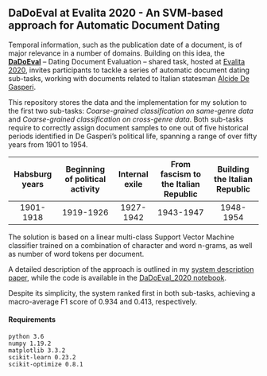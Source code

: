 ## DaDoEval at Evalita 2020 - An SVM-based approach for Automatic Document Dating

Temporal information, such as the publication date of a document, is of major relevance in a number of domains. Building on this idea, the [**DaDoEval**](https://dhfbk.github.io/DaDoEval/) – Dating Document Evaluation – shared task, hosted at [Evalita 2020](http://www.evalita.it/2020), invites participants to tackle a series of automatic document dating sub-tasks, working with documents related to Italian statesman [Alcide De Gasperi](https://en.wikipedia.org/wiki/Alcide_De_Gasperi).

This repository stores the data and the implementation for my solution to the first two sub-tasks: *Coarse-grained classification on same-genre data* and *Coarse-grained classification on cross-genre data*.
Both sub-tasks require to correctly assign document samples to one out of five historical periods identified in De Gasperi’s political life, spanning a range of over fifty years from 1901 to 1954.

| Habsburg years | Beginning of political activity | Internal exile | From fascism to the Italian Republic | Building the Italian Republic |
|:--------------:|:-------------------------------:|:--------------:|:------------------------------------:|:-----------------------------:|
|    1901-1918   |            1919-1926            |    1927-1942   |               1943-1947              |           1948-1954           |


The solution is based on a linear multi-class Support Vector Machine classifier trained on a combination of character and word n-grams, as well as number of word tokens per document.

A detailed description of the approach is outlined in my [system description paper](http://ceur-ws.org/Vol-2765/paper96.pdf), while the code is available in the [DaDoEval_2020 notebook](DaDoEval_2020.ipynb).

Despite its simplicity, the system ranked first in both sub-tasks, achieving a macro-average F1 score of 0.934 and 0.413, respectively.

#### Requirements

```text
python 3.6
numpy 1.19.2
matplotlib 3.3.2
scikit-learn 0.23.2
scikit-optimize 0.8.1
```
